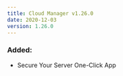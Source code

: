 ```yaml
---
title: Cloud Manager v1.26.0
date: 2020-12-03
version: 1.26.0
---
```


### Added:

- Secure Your Server One-Click App

